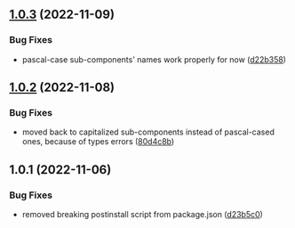 ## [1.0.3](https://github.com/mjezior/react-slottable/compare/v1.0.2...v1.0.3) (2022-11-09)


### Bug Fixes

* pascal-case sub-components' names work properly for now ([d22b358](https://github.com/mjezior/react-slottable/commit/d22b3580f21d670474fb9cfba9a42c264825daf9))



## [1.0.2](https://github.com/mjezior/react-slottable/compare/v1.0.1...v1.0.2) (2022-11-08)


### Bug Fixes

* moved back to capitalized sub-components instead of pascal-cased ones, because of types errors ([80d4c8b](https://github.com/mjezior/react-slottable/commit/80d4c8bddefddbb11a23bee36b951636d6aa9b8e))



## 1.0.1 (2022-11-06)


### Bug Fixes

* removed breaking postinstall script from package.json ([d23b5c0](https://github.com/mjezior/react-slottable/commit/d23b5c06a8e88b2176bf9e5dc832f6b82d290055))




